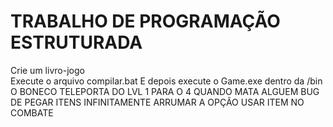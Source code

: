 <h1>TRABALHO DE PROGRAMAÇÃO ESTRUTURADA</h1>
<p1>Crie um livro-jogo</p1><br>
<p2>Execute o arquivo compilar.bat</p2>
<p3> E depois execute o Game.exe dentro da /bin</p3>
O BONECO TELEPORTA DO LVL 1 PARA O 4 QUANDO MATA ALGUEM
BUG DE PEGAR ITENS INFINITAMENTE
ARRUMAR A OPÇÃO USAR ITEM NO COMBATE
